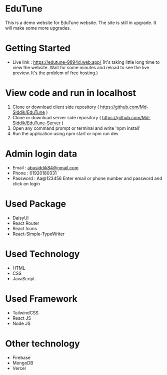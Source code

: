 # EduTune
This is a demo website for EduTune website. The site is still in upgrade. It will make some more upgrades.

# Getting Started
- Live link : https://edutune-9894d.web.app/ (It's taking little long time to view the website. Wait for some minutes and reload to see the live preview. It's the problem of free hosting.)

# View code and run in localhost
1. Clone or download client side repository ( https://github.com/Md-Siddik/EduTune )
2. Clone or download server side repository ( https://github.com/Md-Siddik/EduTune-Server )
3. Open any command prompt or terminal and write 'npm install'
4. Run the application using npm start or npm run dev

# Admin login data
- Email : abusiddik84@gmail.com
- Phone : 01920180331
- Password : Aa@123456
Enter email or phone number and password and click on login


# Used Package
- DaisyUI
- React Router
- React Icons
- React-Simple-TypeWriter

# Used Technology
- HTML
- CSS
- JavaScript

# Used Framework
- TailwindCSS
- React JS
- Node JS

# Other technology
- Firebase
- MongoDB
- Vercel